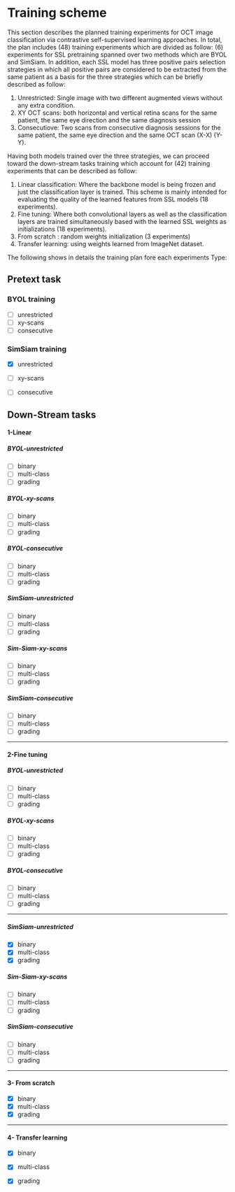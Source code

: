 # Training scheme

This section describes the planned training experiments for OCT image classification via contrastive self-supervised learning approaches. In total, the plan includes (48) training experiments which are divided as follow: (6) experiments for SSL pretraining spanned over two methods which are BYOL and SimSiam. In addition, each SSL model has three positive pairs selection strategies in which all positive pairs are considered to be extracted from the same patient as a basis for the three strategies which can be briefly described as follow:

1. Unrestricted: Single image with two different augmented views without any extra condition.
2. XY OCT scans: both horizontal and vertical retina scans for the same patient, the same eye direction and the same diagnosis session
3. Consecutiove: Two scans from consecutive diagnosis sessions for the same patient, the same eye direction and the same OCT scan (X-X) (Y-Y).

Having both models trained over the three strategies, we can proceed toward the down-stream tasks training which account for (42) training experiments that can be described as follow:

1. Linear classification: Where the backbone model is being frozen and just the classification layer is trained. This scheme is mainly intended for evaluating the quality of the learned features from SSL models (18 experiments).
2. Fine tuning: Where both convolutional layers as well as the classification layers are trained simultaneously based with the learned SSL weights as initializations (18 experiments).
3. From scratch : random weights initialization (3 experiments) 
4. Transfer learning: using weights learned from ImageNet dataset.

The following shows in details the training plan fore each experiments Type:

## Pretext task 

### BYOL training

- [ ] unrestricted
- [ ] xy-scans
- [ ] consecutive

### SimSiam training

- [x] unrestricted
- [ ] xy-scans
- [ ] consecutive



## Down-Stream tasks

#### 1-Linear

##### BYOL-unrestricted

- [ ] binary
- [ ] multi-class
- [ ] grading

##### BYOL-xy-scans

- [ ] binary
- [ ] multi-class
- [ ] grading

##### BYOL-consecutive

- [ ] binary
- [ ] multi-class
- [ ] grading

##### SimSiam-unrestricted

- [ ] binary
- [ ] multi-class
- [ ] grading

##### Sim-Siam-xy-scans

- [ ] binary
- [ ] multi-class
- [ ] grading

##### SimSiam-consecutive

- [ ] binary
- [ ] multi-class
- [ ] grading

------------------------------------------------

#### 2-Fine tuning

##### BYOL-unrestricted

- [ ] binary
- [ ] multi-class
- [ ] grading

##### BYOL-xy-scans

- [ ] binary
- [ ] multi-class
- [ ] grading

##### BYOL-consecutive

- [ ] binary
- [ ] multi-class
- [ ] grading

-----------------------------------------------

##### SimSiam-unrestricted

- [x] binary
- [x] multi-class
- [x] grading

##### Sim-Siam-xy-scans

- [ ] binary
- [ ] multi-class
- [ ] grading

##### SimSiam-consecutive

- [ ] binary
- [ ] multi-class
- [ ] grading

--------------------------------------------------

#### 3- From scratch

- [x] binary
- [x] multi-class
- [x] grading

-------------------------------------------------------------

#### 4- Transfer learning

- [x] binary
- [x] multi-class
- [x] grading





